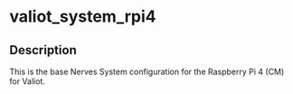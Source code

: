 # valiot_system_rpi4

## Description
This is the base Nerves System configuration for the Raspberry Pi 4 (CM) for Valiot. 
